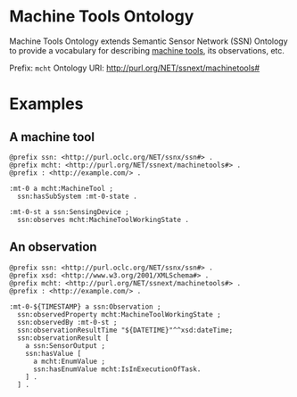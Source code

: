# Machine Tools Ontology

Machine Tools Ontology extends Semantic Sensor Network (SSN) Ontology to provide a vocabulary for describing [machine tools](https://en.wikipedia.org/wiki/Machine_tool), its observations, etc.

Prefix: `mcht`
Ontology URI: http://purl.org/NET/ssnext/machinetools#

# Examples

## A machine tool

```
@prefix ssn: <http://purl.oclc.org/NET/ssnx/ssn#> .
@prefix mcht: <http://purl.org/NET/ssnext/machinetools#> .
@prefix : <http://example.com/> .

:mt-0 a mcht:MachineTool ;
  ssn:hasSubSystem :mt-0-state .
  
:mt-0-st a ssn:SensingDevice ;
  ssn:observes mcht:MachineToolWorkingState .
```

## An observation

```
@prefix ssn: <http://purl.oclc.org/NET/ssnx/ssn#> .
@prefix xsd: <http://www.w3.org/2001/XMLSchema#> .
@prefix mcht: <http://purl.org/NET/ssnext/machinetools#> .
@prefix : <http://example.com/> .

:mt-0-${TIMESTAMP} a ssn:Observation ;
  ssn:observedProperty mcht:MachineToolWorkingState ;
  ssn:observedBy :mt-0-st ;
  ssn:observationResultTime "${DATETIME}"^^xsd:dateTime;
  ssn:observationResult [ 
    a ssn:SensorOutput ;
    ssn:hasValue [
      a mcht:EnumValue ;
      ssn:hasEnumValue mcht:IsInExecutionOfTask.
    ] . 
  ] .
```
